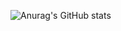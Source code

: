 ![Anurag's GitHub stats](https://github-readme-stats.vercel.app/api?username=neckitwin&theme=neon_icons=true)
